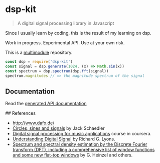 # dsp-kit

> A digital signal processing library in Javascript

Since I usually learn by coding, this is the result of my learning on dsp.

Work in progress. Experimental API. Use at your own risk.

This is a [multimodule](https://github.com/oramics/dsp-kit/tree/master/packages) repository.

```js
const dsp = require('dsp-kit')
const signal = dsp.generate(1024, (x) => Math.sin(x))
const spectrum = dsp.spectrum(dsp.fft(signal))
spectrum.magnitudes // => the magnitude spectrum of the signal
```

## Documentation

Read the [generated API documentation](https://github.com/oramics/dsp-kit/blob/master/docs/README.md)

## References

- http://www.dafx.de/
- [Circles, sines and signals](jackschaedler.github.io/circles-sines-signals/) by Jack Schaedler
- [Digital signal processing for music applications](https://www.coursera.org/learn/audio-signal-processing) course in coursera.
- [Understanding Digital Signal](https://www.amazon.com/Understanding-Digital-Signal-Processing-3rd/dp/0137027419) by Richard G. Lyons.
- [Spectrum and spectral density estimation by the Discrete Fourier transform (DFT), including a comprehensive list of window functions and some new flat-top windows](https://holometer.fnal.gov/GH_FFT.pdf) by G. Heinzel and others.
